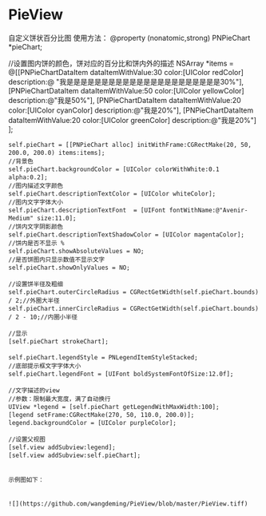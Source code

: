 # PieView
自定义饼状百分比图
使用方法：
@property (nonatomic,strong) PNPieChart *pieChart;

//设置图内饼的颜色，饼对应的百分比和饼内外的描述
    NSArray *items = @[[PNPieChartDataItem dataItemWithValue:30 color:[UIColor redColor] description:@
                        "我是是是是是是是是是是是是是是是是是是是是是是30%"],
                       [PNPieChartDataItem dataItemWithValue:50 color:[UIColor yellowColor] description:@"我是50%"],
                       [PNPieChartDataItem dataItemWithValue:20 color:[UIColor cyanColor] description:@"我是20%"],
                       [PNPieChartDataItem dataItemWithValue:20 color:[UIColor greenColor] description:@"我是20%"]
                       ];
    
    self.pieChart = [[PNPieChart alloc] initWithFrame:CGRectMake(20, 50, 200.0, 200.0) items:items];
    //背景色
    self.pieChart.backgroundColor = [UIColor colorWithWhite:0.1 alpha:0.2];
    //图内描述文字颜色
    self.pieChart.descriptionTextColor = [UIColor whiteColor];
    //图内文字字体大小
    self.pieChart.descriptionTextFont  = [UIFont fontWithName:@"Avenir-Medium" size:11.0];
    //饼内文字阴影颜色
    self.pieChart.descriptionTextShadowColor = [UIColor magentaColor];
    //饼内是否不显示 %
    self.pieChart.showAbsoluteValues = NO;
    //是否饼图内只显示数值不显示文字
    self.pieChart.showOnlyValues = NO;
    
    //设置饼半径及粗细
    self.pieChart.outerCircleRadius = CGRectGetWidth(self.pieChart.bounds) / 2;//外圈大半径
    self.pieChart.innerCircleRadius = CGRectGetWidth(self.pieChart.bounds) / 2 - 10;//内圈小半径
    
    //显示
    [self.pieChart strokeChart];
    
    self.pieChart.legendStyle = PNLegendItemStyleStacked;
    //底部提示框文字字体大小
    self.pieChart.legendFont = [UIFont boldSystemFontOfSize:12.0f];
    
    //文字描述的view
    //参数：限制最大宽度，满了自动换行
    UIView *legend = [self.pieChart getLegendWithMaxWidth:100];
    [legend setFrame:CGRectMake(270, 50, 110.0, 200.0)];
    legend.backgroundColor = [UIColor purpleColor];
    
    //设置父视图
    [self.view addSubview:legend];
    [self.view addSubview:self.pieChart];
    
    
    示例图如下：
    
    
    ![](https://github.com/wangdeming/PieView/blob/master/PieView.tiff)
